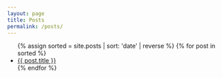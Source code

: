 ```yaml
---
layout: page
title: Posts
permalink: /posts/
---
```

<!-- <ul>
  {% for post in site.posts %}
    <li>
      <a href="{{ post.url }}">{{ post.title }}</a>
    </li>
  {% endfor %}
</ul> -->

<ul>
    {% assign sorted = site.posts | sort: 'date' | reverse %}
    {% for post in sorted %}
    <li>
    <a href="{{ post.url }}">{{ post.title }}</a>
    </li>
    {% endfor %}
</ul>
